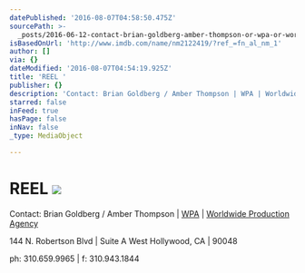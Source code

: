 ```yaml
---
datePublished: '2016-08-07T04:58:50.475Z'
sourcePath: >-
  _posts/2016-06-12-contact-brian-goldberg-amber-thompson-or-wpa-or-worldwide-p.md
isBasedOnUrl: 'http://www.imdb.com/name/nm2122419/?ref_=fn_al_nm_1'
author: []
via: {}
dateModified: '2016-08-07T04:54:19.925Z'
title: 'REEL '
publisher: {}
description: 'Contact: Brian Goldberg / Amber Thompson | WPA | Worldwide Production Agency'
starred: false
inFeed: true
hasPage: false
inNav: false
_type: MediaObject

---
```

# REEL ![](https://s3-us-west-2.amazonaws.com/the-grid-img/p/cca29bfda87a1e387868531d8a9c3ab80011319b.jpg)

Contact: Brian Goldberg / Amber Thompson | [WPA][0] | [Worldwide Production Agency][0]

144 N. Robertson Blvd | Suite A West Hollywood, CA | 90048

ph: 310.659.9965 | f: 310.943.1844

[0]: http://wp-a.com/